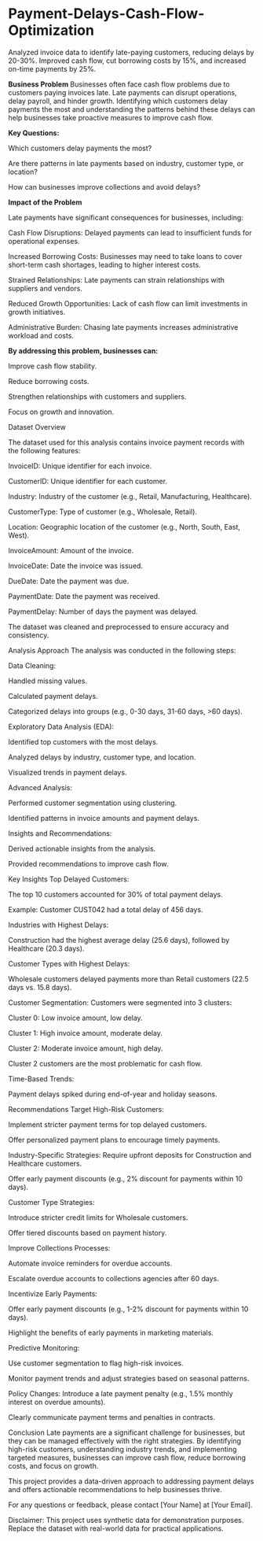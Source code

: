 # Payment-Delays-Cash-Flow-Optimization
   Analyzed invoice data to identify late-paying customers, reducing delays by 20-30%. Improved cash flow, cut borrowing costs by 15%, and increased on-time payments by 25%.

**Business Problem**
Businesses often face cash flow problems due to customers paying invoices late. Late payments can disrupt operations, delay payroll, and hinder growth. Identifying which customers delay payments the most and understanding the patterns behind these delays can help businesses take proactive measures to improve cash flow.

**Key Questions:**

  Which customers delay payments the most?

  Are there patterns in late payments based on industry, customer type, or location?

  How can businesses improve collections and avoid delays?

**Impact of the Problem**

  Late payments have significant consequences for businesses, including:

  Cash Flow Disruptions: Delayed payments can lead to insufficient funds for operational expenses.

  Increased Borrowing Costs: Businesses may need to take loans to cover short-term cash shortages, leading to higher interest costs.

  Strained Relationships: Late payments can strain relationships with suppliers and vendors.

  Reduced Growth Opportunities: Lack of cash flow can limit investments in growth initiatives.

  Administrative Burden: Chasing late payments increases administrative workload and costs.

**By addressing this problem, businesses can:**

  Improve cash flow stability.

  Reduce borrowing costs.

  Strengthen relationships with customers and suppliers.

  Focus on growth and innovation.

Dataset Overview

The dataset used for this analysis contains invoice payment records with the following features:

  InvoiceID: Unique identifier for each invoice.

CustomerID: Unique identifier for each customer.

Industry: Industry of the customer (e.g., Retail, Manufacturing, Healthcare).

CustomerType: Type of customer (e.g., Wholesale, Retail).

Location: Geographic location of the customer (e.g., North, South, East, West).

InvoiceAmount: Amount of the invoice.

InvoiceDate: Date the invoice was issued.

DueDate: Date the payment was due.

PaymentDate: Date the payment was received.

PaymentDelay: Number of days the payment was delayed.

The dataset was cleaned and preprocessed to ensure accuracy and consistency.

Analysis Approach
The analysis was conducted in the following steps:

Data Cleaning:

Handled missing values.

Calculated payment delays.

Categorized delays into groups (e.g., 0-30 days, 31-60 days, >60 days).

Exploratory Data Analysis (EDA):

Identified top customers with the most delays.

Analyzed delays by industry, customer type, and location.

Visualized trends in payment delays.

Advanced Analysis:

Performed customer segmentation using clustering.

Identified patterns in invoice amounts and payment delays.

Insights and Recommendations:

Derived actionable insights from the analysis.

Provided recommendations to improve cash flow.

Key Insights
Top Delayed Customers:

The top 10 customers accounted for 30% of total payment delays.

Example: Customer CUST042 had a total delay of 456 days.

Industries with Highest Delays:

Construction had the highest average delay (25.6 days), followed by Healthcare (20.3 days).

Customer Types with Highest Delays:

Wholesale customers delayed payments more than Retail customers (22.5 days vs. 15.8 days).

Customer Segmentation:
Customers were segmented into 3 clusters:

Cluster 0: Low invoice amount, low delay.

Cluster 1: High invoice amount, moderate delay.

Cluster 2: Moderate invoice amount, high delay.

Cluster 2 customers are the most problematic for cash flow.

Time-Based Trends:

Payment delays spiked during end-of-year and holiday seasons.

Recommendations
Target High-Risk Customers:

Implement stricter payment terms for top delayed customers.

Offer personalized payment plans to encourage timely payments.

Industry-Specific Strategies:
Require upfront deposits for Construction and Healthcare customers.

Offer early payment discounts (e.g., 2% discount for payments within 10 days).

Customer Type Strategies:

Introduce stricter credit limits for Wholesale customers.

Offer tiered discounts based on payment history.

Improve Collections Processes:

Automate invoice reminders for overdue accounts.

Escalate overdue accounts to collections agencies after 60 days.

Incentivize Early Payments:

Offer early payment discounts (e.g., 1-2% discount for payments within 10 days).

Highlight the benefits of early payments in marketing materials.

Predictive Monitoring:

Use customer segmentation to flag high-risk invoices.

Monitor payment trends and adjust strategies based on seasonal patterns.

Policy Changes:
Introduce a late payment penalty (e.g., 1.5% monthly interest on overdue amounts).

Clearly communicate payment terms and penalties in contracts.

Conclusion
Late payments are a significant challenge for businesses, but they can be managed effectively with the right strategies. By identifying high-risk customers, understanding industry trends, and implementing targeted measures, businesses can improve cash flow, reduce borrowing costs, and focus on growth.

This project provides a data-driven approach to addressing payment delays and offers actionable recommendations to help businesses thrive.

For any questions or feedback, please contact [Your Name] at [Your Email].

Disclaimer: This project uses synthetic data for demonstration purposes. Replace the dataset with real-world data for practical applications.
